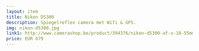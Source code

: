 ```yaml
--- 
layout: item
title: Nikon D5300
description: Spiegelreflex camera met Wifi & GPS.
img: nikon-d5300.jpg
link1: http://www.camerashop.be/product/394376/nikon-d5300-af-s-18-55mm-f-3-5-5-6-vr-antraciet.html?_ga=1.185629737.1255793472.1413917121
price: EUR 679
---
```


